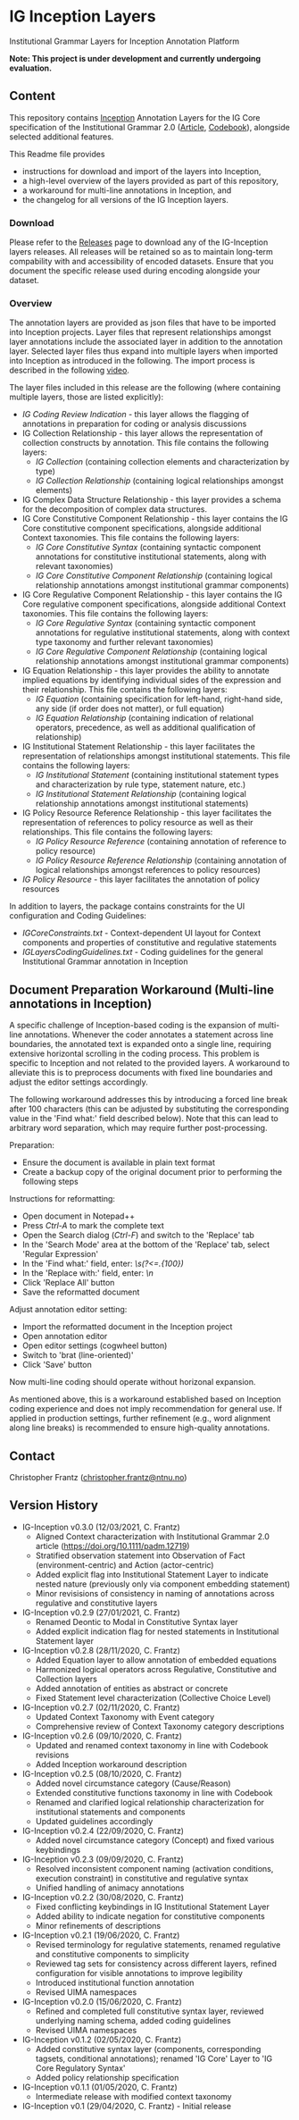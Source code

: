 # IG Inception Layers

Institutional Grammar Layers for Inception Annotation Platform

**Note: This project is under development and currently undergoing evaluation.**

## Content

This repository contains [Inception](https://inception-project.github.io/) Annotation Layers for the IG Core specification of the Institutional Grammar 2.0 ([Article](https://doi.org/10.1111/padm.12719), [Codebook](https://arxiv.org/abs/2008.08937)), alongside selected additional features. 

This Readme file provides 
* instructions for download and import of the layers into Inception, 
* a high-level overview of the layers provided as part of this repository,
* a workaround for multi-line annotations in Inception, and
* the changelog for all versions of the IG Inception layers.

### Download 

Please refer to the [Releases](../../releases) page to download any of the IG-Inception layers releases. All releases will be retained so as to maintain long-term compability with and accessibility of encoded datasets. Ensure that you document the specific release used during encoding alongside your dataset.

### Overview

The annotation layers are provided as json files that have to be imported into Inception projects. Layer files that represent relationships amongst layer annotations include the associated layer in addition to the annotation layer. Selected layer files thus expand into multiple layers when imported into Inception as introduced in the following. The import process is described in the following [video](https://youtu.be/wnXzSNxmLec).

The layer files included in this release are the following (where containing multiple layers, those are listed explicitly):
 * *IG Coding Review Indication* - this layer allows the flagging of annotations in preparation for coding or analysis discussions
 * IG Collection Relationship - this layer allows the representation of collection constructs by annotation. This file contains the following layers:
   * *IG Collection* (containing collection elements and characterization by type)
   * *IG Collection Relationship* (containing logical relationships amongst elements)
 * IG Complex Data Structure Relationship - this layer provides a schema for the decomposition of complex data structures.
 * IG Core Constitutive Component Relationship - this layer contains the IG Core constitutive component specifications, alongside additional Context taxonomies. This file contains the following layers:
   * *IG Core Constitutive Syntax* (containing syntactic component annotations for constitutive institutional statements, along with relevant taxonomies)
   * *IG Core Constitutive Component Relationship* (containing logical relationship annotations amongst institutional grammar components)
 * IG Core Regulative Component Relationship - this layer contains the IG Core regulative component specifications, alongside additional Context taxonomies. This file contains the following layers:
   * *IG Core Regulative Syntax* (containing syntactic component annotations for regulative institutional statements, along with context type taxonomy and further relevant taxonomies)
   * *IG Core Regulative Component Relationship* (containing logical relationship annotations amongst institutional grammar components)
 * IG Equation Relationship - this layer provides the ability to annotate implied equations by identifying individual sides of the expression and their relationship. This file contains the following layers:
   * *IG Equation* (containing specification for left-hand, right-hand side, any side (if order does not matter), or full equation)
   * *IG Equation Relationship* (containing indication of relational operators, precedence, as well as additional qualification of relationship)
 * IG Institutional Statement Relationship - this layer facilitates the representation of relationships amongst institutional statements. This file contains the following layers:
   * *IG Institutional Statement* (containing institutional statement types and characterization by rule type, statement nature, etc.)
   * *IG Institutional Statement Relationship* (containing logical relationship annotations amongst institutional statements)
 * IG Policy Resource Reference Relationship - this layer facilitates the representation of references to policy resource as well as their relationships. This file contains the following layers:
   * *IG Policy Resource Reference* (containing annotation of reference to policy resource)
   * *IG Policy Resource Reference Relationship* (containing annotation of logical relationships amongst references to policy resources)
 * *IG Policy Resource* - this layer facilitates the annotation of policy resources

In addition to layers, the package contains constraints for the UI configuration and Coding Guidelines:
 * *IGCoreConstraints.txt* - Context-dependent UI layout for Context components and properties of constitutive and regulative statements
 * *IGLayersCodingGuidelines.txt* - Coding guidelines for the general Institutional Grammar annotation in Inception
 
## Document Preparation Workaround (Multi-line annotations in Inception)

A specific challenge of Inception-based coding is the expansion of multi-line annotations. Whenever the coder annotates a statement across line boundaries, the annotated text is expanded onto a single line, requiring extensive horizontal scrolling in the coding process. This problem is specific to Inception and not related to the provided layers. A workaround to alleviate this is to preprocess documents with fixed line boundaries and adjust the editor settings accordingly.

The following workaround addresses this by introducing a forced line break after 100 characters (this can be adjusted by substituting the corresponding value in the 'Find what:' field described below). Note that this can lead to arbitrary word separation, which may require further post-processing.

Preparation:
* Ensure the document is available in plain text format 
* Create a backup copy of the original document prior to performing the following steps

Instructions for reformatting:
* Open document in Notepad++
* Press *Ctrl-A* to mark the complete text
* Open the Search dialog (*Ctrl-F*) and switch to the 'Replace' tab
* In the 'Search Mode' area at the bottom of the 'Replace' tab, select 'Regular Expression'
* In the 'Find what:' field, enter: *\s(?<=.{100})*
* In the 'Replace with:' field, enter: *\n*
* Click 'Replace All' button
* Save the reformatted document

Adjust annotation editor setting:
* Import the reformatted document in the Inception project
* Open annotation editor
* Open editor settings (cogwheel button)
* Switch to 'brat (line-oriented)'
* Click 'Save' button

Now multi-line coding should operate without horizonal expansion.

As mentioned above, this is a workaround established based on Inception coding experience and does not imply recommendation for general use. If applied in production settings, further refinement (e.g., word alignment along line breaks) is recommended to ensure high-quality annotations.

## Contact

Christopher Frantz (christopher.frantz@ntnu.no)

## Version History
 
 * IG-Inception v0.3.0 (12/03/2021, C. Frantz)
   * Aligned Context characterization with Institutional Grammar 2.0 article (https://doi.org/10.1111/padm.12719)
   * Stratified observation statement into Observation of Fact (environment-centric) and Action (actor-centric)
   * Added explicit flag into Institutional Statement Layer to indicate nested nature (previously only via component embedding statement)
   * Minor revisisions of consistency in naming of annotations across regulative and constitutive layers
 * IG-Inception v0.2.9 (27/01/2021, C. Frantz)
   * Renamed Deontic to Modal in Constitutive Syntax layer
   * Added explicit indication flag for nested statements in Institutional Statement layer
 * IG-Inception v0.2.8 (28/11/2020, C. Frantz)
   * Added Equation layer to allow annotation of embedded equations
   * Harmonized logical operators across Regulative, Constitutive and Collection layers
   * Added annotation of entities as abstract or concrete
   * Fixed Statement level characterization (Collective Choice Level)
 * IG-Inception v0.2.7 (02/11/2020, C. Frantz)
   * Updated Context Taxonomy with Event category
   * Comprehensive review of Context Taxonomy category descriptions
 * IG-Inception v0.2.6 (09/10/2020, C. Frantz)
   * Updated and renamed context taxonomy in line with Codebook revisions
   * Added Inception workaround description
 * IG-Inception v0.2.5 (08/10/2020, C. Frantz)
   * Added novel circumstance category (Cause/Reason)
   * Extended constitutive functions taxonomy in line with Codebook
   * Renamed and clarified logical relationship characterization for institutional statements and components
   * Updated guidelines accordingly
 * IG-Inception v0.2.4 (22/09/2020, C. Frantz)
   * Added novel circumstance category (Concept) and fixed various keybindings
 * IG-Inception v0.2.3 (09/09/2020, C. Frantz)
   * Resolved inconsistent component naming (activation conditions, execution constraint) in constitutive and regulative syntax
   * Unified handling of animacy annotations
 * IG-Inception v0.2.2 (30/08/2020, C. Frantz)
   * Fixed conflicting keybindings in IG Institutional Statement Layer
   * Added ability to indicate negation for constitutive components
   * Minor refinements of descriptions
 * IG-Inception v0.2.1 (19/06/2020, C. Frantz)
   * Revised terminology for regulative statements, renamed regulative and constitutive components to simplicity
   * Reviewed tag sets for consistency across different layers, refined configuration for visible annotations to improve legibility
   * Introduced institutional function annotation
   * Revised UIMA namespaces
 * IG-Inception v0.2.0 (15/06/2020, C. Frantz)
   * Refined and completed full constitutive syntax layer, reviewed underlying naming schema, added coding guidelines
   * Revised UIMA namespaces
 * IG-Inception v0.1.2 (02/05/2020, C. Frantz)
   * Added constitutive syntax layer (components, corresponding tagsets, conditional annotations); renamed 'IG Core' Layer to 'IG Core Regulatory Syntax'
   * Added policy relationship specification
 * IG-Inception v0.1.1 (01/05/2020, C. Frantz)
   * Intermediate release with modified context taxonomy
 * IG-Inception v0.1 (29/04/2020, C. Frantz) - Initial release

